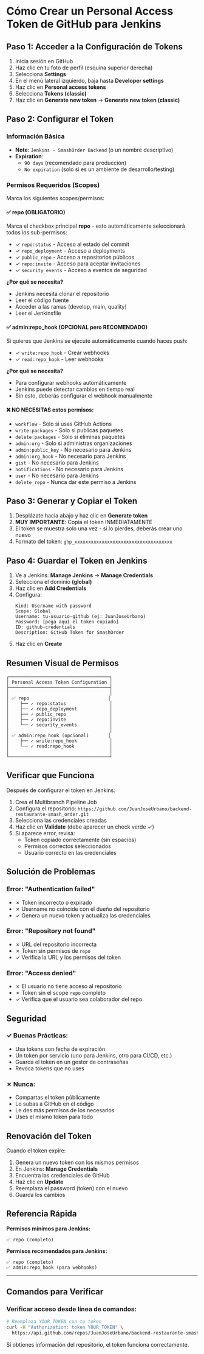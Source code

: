 # Cómo Crear un Personal Access Token de GitHub para Jenkins

## Paso 1: Acceder a la Configuración de Tokens

1. Inicia sesión en GitHub
2. Haz clic en tu foto de perfil (esquina superior derecha)
3. Selecciona **Settings**
4. En el menú lateral izquierdo, baja hasta **Developer settings**
5. Haz clic en **Personal access tokens**
6. Selecciona **Tokens (classic)**
7. Haz clic en **Generate new token** → **Generate new token (classic)**

## Paso 2: Configurar el Token

### Información Básica

- **Note**: `Jenkins - SmashOrder Backend` (o un nombre descriptivo)
- **Expiration**:
  - `90 days` (recomendado para producción)
  - `No expiration` (solo si es un ambiente de desarrollo/testing)

### Permisos Requeridos (Scopes)

Marca los siguientes scopes/permisos:

#### ✅ repo (OBLIGATORIO)

Marca el checkbox principal **repo** - esto automáticamente seleccionará todos los sub-permisos:

- ✓ `repo:status` - Acceso al estado del commit
- ✓ `repo_deployment` - Acceso a deployments
- ✓ `public_repo` - Acceso a repositorios públicos
- ✓ `repo:invite` - Acceso para aceptar invitaciones
- ✓ `security_events` - Acceso a eventos de seguridad

**¿Por qué se necesita?**

- Jenkins necesita clonar el repositorio
- Leer el código fuente
- Acceder a las ramas (develop, main, quality)
- Leer el Jenkinsfile

#### ✅ admin:repo_hook (OPCIONAL pero RECOMENDADO)

Si quieres que Jenkins se ejecute automáticamente cuando haces push:

- ✓ `write:repo_hook` - Crear webhooks
- ✓ `read:repo_hook` - Leer webhooks

**¿Por qué se necesita?**

- Para configurar webhooks automáticamente
- Jenkins puede detectar cambios en tiempo real
- Sin esto, deberás configurar el webhook manualmente

#### ❌ NO NECESITAS estos permisos:

- `workflow` - Solo si usas GitHub Actions
- `write:packages` - Solo si publicas paquetes
- `delete:packages` - Solo si eliminas paquetes
- `admin:org` - Solo si administras organizaciones
- `admin:public_key` - No necesario para Jenkins
- `admin:org_hook` - No necesario para Jenkins
- `gist` - No necesario para Jenkins
- `notifications` - No necesario para Jenkins
- `user` - No necesario para Jenkins
- `delete_repo` - Nunca dar este permiso a Jenkins

## Paso 3: Generar y Copiar el Token

1. Desplázate hacia abajo y haz clic en **Generate token**
2. **MUY IMPORTANTE**: Copia el token INMEDIATAMENTE
3. El token se muestra solo una vez - si lo pierdes, deberás crear uno nuevo
4. Formato del token: `ghp_xxxxxxxxxxxxxxxxxxxxxxxxxxxxxxxxxxxx`

## Paso 4: Guardar el Token en Jenkins

1. Ve a Jenkins: **Manage Jenkins** → **Manage Credentials**
2. Selecciona el dominio **(global)**
3. Haz clic en **Add Credentials**
4. Configura:
   ```
   Kind: Username with password
   Scope: Global
   Username: tu-usuario-github (ej: JuanJoseUrbano)
   Password: [pega aquí el token copiado]
   ID: github-credentials
   Description: GitHub Token for SmashOrder
   ```
5. Haz clic en **Create**

## Resumen Visual de Permisos

```
┌─────────────────────────────────────┐
│ Personal Access Token Configuration │
├─────────────────────────────────────┤
│                                     │
│ ✅ repo                             │
│    ├── ✓ repo:status                │
│    ├── ✓ repo_deployment            │
│    ├── ✓ public_repo                │
│    ├── ✓ repo:invite                │
│    └── ✓ security_events            │
│                                     │
│ ✅ admin:repo_hook (opcional)       │
│    ├── ✓ write:repo_hook            │
│    └── ✓ read:repo_hook             │
│                                     │
└─────────────────────────────────────┘
```

## Verificar que Funciona

Después de configurar el token en Jenkins:

1. Crea el Multibranch Pipeline Job
2. Configura el repositorio: `https://github.com/JuanJoseUrbano/backend-restaurante-smash_order.git`
3. Selecciona las credenciales creadas
4. Haz clic en **Validate** (debe aparecer un check verde ✓)
5. Si aparece error, revisa:
   - Token copiado correctamente (sin espacios)
   - Permisos correctos seleccionados
   - Usuario correcto en las credenciales

## Solución de Problemas

### Error: "Authentication failed"

- ✗ Token incorrecto o expirado
- ✗ Username no coincide con el dueño del repositorio
- ✓ Genera un nuevo token y actualiza las credenciales

### Error: "Repository not found"

- ✗ URL del repositorio incorrecta
- ✗ Token sin permisos de `repo`
- ✓ Verifica la URL y los permisos del token

### Error: "Access denied"

- ✗ El usuario no tiene acceso al repositorio
- ✗ Token sin el scope `repo` completo
- ✓ Verifica que el usuario sea colaborador del repo

## Seguridad

### ✓ Buenas Prácticas:

- Usa tokens con fecha de expiración
- Un token por servicio (uno para Jenkins, otro para CI/CD, etc.)
- Guarda el token en un gestor de contraseñas
- Revoca tokens que no uses

### ✗ Nunca:

- Compartas el token públicamente
- Lo subas a GitHub en el código
- Le des más permisos de los necesarios
- Uses el mismo token para todo

## Renovación del Token

Cuando el token expire:

1. Genera un nuevo token con los mismos permisos
2. En Jenkins: **Manage Credentials**
3. Encuentra las credenciales de GitHub
4. Haz clic en **Update**
5. Reemplaza el password (token) con el nuevo
6. Guarda los cambios

## Referencia Rápida

**Permisos mínimos para Jenkins:**

```
✅ repo (completo)
```

**Permisos recomendados para Jenkins:**

```
✅ repo (completo)
✅ admin:repo_hook (para webhooks)
```

---

## Comandos para Verificar

### Verificar acceso desde línea de comandos:

```bash
# Reemplaza YOUR_TOKEN con tu token
curl -H "Authorization: token YOUR_TOKEN" \
  https://api.github.com/repos/JuanJoseUrbano/backend-restaurante-smash_order
```

Si obtienes información del repositorio, el token funciona correctamente.
